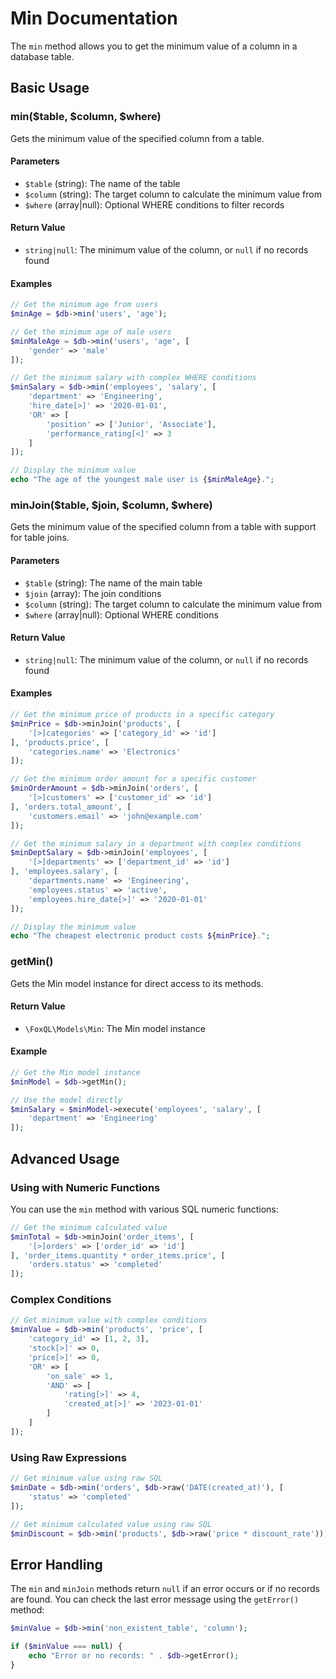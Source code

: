 # Min Documentation

The `min` method allows you to get the minimum value of a column in a database table.

## Basic Usage

### min($table, $column, $where)

Gets the minimum value of the specified column from a table.

#### Parameters

- `$table` (string): The name of the table
- `$column` (string): The target column to calculate the minimum value from
- `$where` (array|null): Optional WHERE conditions to filter records

#### Return Value

- `string|null`: The minimum value of the column, or `null` if no records found

#### Examples

```php
// Get the minimum age from users
$minAge = $db->min('users', 'age');

// Get the minimum age of male users
$minMaleAge = $db->min('users', 'age', [
    'gender' => 'male'
]);

// Get the minimum salary with complex WHERE conditions
$minSalary = $db->min('employees', 'salary', [
    'department' => 'Engineering',
    'hire_date[>]' => '2020-01-01',
    'OR' => [
        'position' => ['Junior', 'Associate'],
        'performance_rating[<]' => 3
    ]
]);

// Display the minimum value
echo "The age of the youngest male user is {$minMaleAge}.";
```

### minJoin($table, $join, $column, $where)

Gets the minimum value of the specified column from a table with support for table joins.

#### Parameters

- `$table` (string): The name of the main table
- `$join` (array): The join conditions
- `$column` (string): The target column to calculate the minimum value from
- `$where` (array|null): Optional WHERE conditions

#### Return Value

- `string|null`: The minimum value of the column, or `null` if no records found

#### Examples

```php
// Get the minimum price of products in a specific category
$minPrice = $db->minJoin('products', [
    '[>]categories' => ['category_id' => 'id']
], 'products.price', [
    'categories.name' => 'Electronics'
]);

// Get the minimum order amount for a specific customer
$minOrderAmount = $db->minJoin('orders', [
    '[>]customers' => ['customer_id' => 'id']
], 'orders.total_amount', [
    'customers.email' => 'john@example.com'
]);

// Get the minimum salary in a department with complex conditions
$minDeptSalary = $db->minJoin('employees', [
    '[>]departments' => ['department_id' => 'id']
], 'employees.salary', [
    'departments.name' => 'Engineering',
    'employees.status' => 'active',
    'employees.hire_date[>]' => '2020-01-01'
]);

// Display the minimum value
echo "The cheapest electronic product costs ${minPrice}.";
```

### getMin()

Gets the Min model instance for direct access to its methods.

#### Return Value

- `\FoxQL\Models\Min`: The Min model instance

#### Example

```php
// Get the Min model instance
$minModel = $db->getMin();

// Use the model directly
$minSalary = $minModel->execute('employees', 'salary', [
    'department' => 'Engineering'
]);
```

## Advanced Usage

### Using with Numeric Functions

You can use the `min` method with various SQL numeric functions:

```php
// Get the minimum calculated value
$minTotal = $db->minJoin('order_items', [
    '[>]orders' => ['order_id' => 'id']
], 'order_items.quantity * order_items.price', [
    'orders.status' => 'completed'
]);
```

### Complex Conditions

```php
// Get minimum value with complex conditions
$minValue = $db->min('products', 'price', [
    'category_id' => [1, 2, 3],
    'stock[>]' => 0,
    'price[>]' => 0,
    'OR' => [
        'on_sale' => 1,
        'AND' => [
            'rating[>]' => 4,
            'created_at[>]' => '2023-01-01'
        ]
    ]
]);
```

### Using Raw Expressions

```php
// Get minimum value using raw SQL
$minDate = $db->min('orders', $db->raw('DATE(created_at)'), [
    'status' => 'completed'
]);

// Get minimum calculated value using raw SQL
$minDiscount = $db->min('products', $db->raw('price * discount_rate'));
```

## Error Handling

The `min` and `minJoin` methods return `null` if an error occurs or if no records are found. You can check the last error message using the `getError()` method:

```php
$minValue = $db->min('non_existent_table', 'column');

if ($minValue === null) {
    echo "Error or no records: " . $db->getError();
}
```